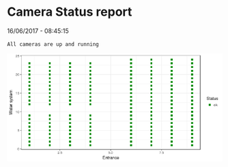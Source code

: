 Camera Status report
================
16/06/2017 - 08:45:15

    All cameras are up and running

![](camreport_files/figure-markdown_github/unnamed-chunk-2-1.png)

